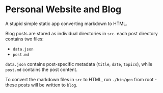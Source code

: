 # Personal Website and Blog

A stupid simple static app converting markdown to HTML.

Blog posts are stored as individual directories in `src`. each post directory contains two files:

- `data.json`
- `post.md`

`data.json` contains post-specific metadata (`title`, `date`, `topics`), while `post.md` contains the post content.

To convert the markdown files in `src` to HTML, run `./bin/gen` from root - these posts will be written to `blog`.

